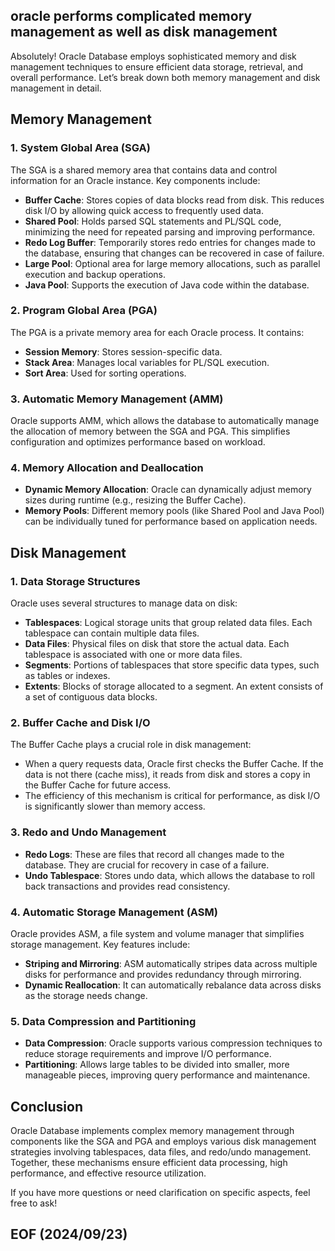 ## oracle performs complicated memory management as well as disk management

Absolutely! Oracle Database employs sophisticated memory and disk management techniques to ensure efficient data storage, retrieval, and overall performance. Let’s break down both memory management and disk management in detail.

## Memory Management

### 1. **System Global Area (SGA)**

The SGA is a shared memory area that contains data and control information for an Oracle instance. Key components include:

- **Buffer Cache**: Stores copies of data blocks read from disk. This reduces disk I/O by allowing quick access to frequently used data.
- **Shared Pool**: Holds parsed SQL statements and PL/SQL code, minimizing the need for repeated parsing and improving performance.
- **Redo Log Buffer**: Temporarily stores redo entries for changes made to the database, ensuring that changes can be recovered in case of failure.
- **Large Pool**: Optional area for large memory allocations, such as parallel execution and backup operations.
- **Java Pool**: Supports the execution of Java code within the database.

### 2. **Program Global Area (PGA)**

The PGA is a private memory area for each Oracle process. It contains:

- **Session Memory**: Stores session-specific data.
- **Stack Area**: Manages local variables for PL/SQL execution.
- **Sort Area**: Used for sorting operations.

### 3. **Automatic Memory Management (AMM)**

Oracle supports AMM, which allows the database to automatically manage the allocation of memory between the SGA and PGA. This simplifies configuration and optimizes performance based on workload.

### 4. **Memory Allocation and Deallocation**

- **Dynamic Memory Allocation**: Oracle can dynamically adjust memory sizes during runtime (e.g., resizing the Buffer Cache).
- **Memory Pools**: Different memory pools (like Shared Pool and Java Pool) can be individually tuned for performance based on application needs.

## Disk Management

### 1. **Data Storage Structures**

Oracle uses several structures to manage data on disk:

- **Tablespaces**: Logical storage units that group related data files. Each tablespace can contain multiple data files.
- **Data Files**: Physical files on disk that store the actual data. Each tablespace is associated with one or more data files.
- **Segments**: Portions of tablespaces that store specific data types, such as tables or indexes.
- **Extents**: Blocks of storage allocated to a segment. An extent consists of a set of contiguous data blocks.

### 2. **Buffer Cache and Disk I/O**

The Buffer Cache plays a crucial role in disk management:

- When a query requests data, Oracle first checks the Buffer Cache. If the data is not there (cache miss), it reads from disk and stores a copy in the Buffer Cache for future access.
- The efficiency of this mechanism is critical for performance, as disk I/O is significantly slower than memory access.

### 3. **Redo and Undo Management**

- **Redo Logs**: These are files that record all changes made to the database. They are crucial for recovery in case of a failure.
- **Undo Tablespace**: Stores undo data, which allows the database to roll back transactions and provides read consistency.

### 4. **Automatic Storage Management (ASM)**

Oracle provides ASM, a file system and volume manager that simplifies storage management. Key features include:

- **Striping and Mirroring**: ASM automatically stripes data across multiple disks for performance and provides redundancy through mirroring.
- **Dynamic Reallocation**: It can automatically rebalance data across disks as the storage needs change.

### 5. **Data Compression and Partitioning**

- **Data Compression**: Oracle supports various compression techniques to reduce storage requirements and improve I/O performance.
- **Partitioning**: Allows large tables to be divided into smaller, more manageable pieces, improving query performance and maintenance.

## Conclusion

Oracle Database implements complex memory management through components like the SGA and PGA and employs various disk management strategies involving tablespaces, data files, and redo/undo management. Together, these mechanisms ensure efficient data processing, high performance, and effective resource utilization.

If you have more questions or need clarification on specific aspects, feel free to ask!


## EOF (2024/09/23)